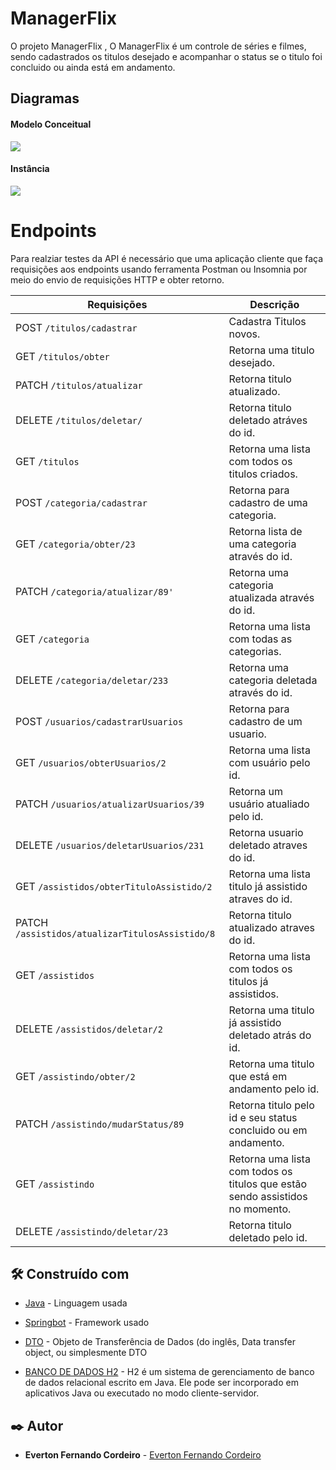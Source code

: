 # ManagerFlix

O projeto ManagerFlix , O ManagerFlix é um controle de séries e filmes, sendo cadastrados os titulos desejado e acompanhar o status se o titulo foi concluido ou ainda está em andamento.

## Diagramas
#### Modelo Conceitual
<img src="https://ik.imagekit.io/mqcofkwbshx/BecaDesafio_87JOvaZ8w.jpeg?ik-sdk-version=javascript-1.4.3&updatedAt=1642700597356">


#### Instância
<img src="https://ik.imagekit.io/mqcofkwbshx/BecaModeloInstancia___wVp3rBGZ.jpg?ik-sdk-version=javascript-1.4.3&updatedAt=1642716647130">


# Endpoints
Para realziar testes da API é necessário que uma aplicação cliente que faça requisições aos endpoints usando ferramenta Postman  ou Insomnia por meio do envio de requisições HTTP e obter retorno.


| Requisições                                  | Descrição                                                    |
| -------------------------------------------- | ------------------------------------------------------------ |
| POST `/titulos/cadastrar`                      | Cadastra Titulos novos.|
| GET `/titulos/obter`    | Retorna uma titulo desejado. |
| PATCH `/titulos/atualizar` | Retorna titulo atualizado.        |
| DELETE `/titulos/deletar/`                     |Retorna titulo deletado atráves do id.                   |
| GET `/titulos`                          | Retorna uma lista com todos os titulos criados.           |
| POST `/categoria/cadastrar`                        | Retorna para cadastro de uma categoria.    |
| GET `/categoria/obter/23`        | Retorna lista de uma categoria através do id. |
| PATCH `/categoria/atualizar/89'`     | Retorna uma categoria atualizada através do id.        |
| GET `/categoria`    | Retorna uma lista com todas as categorias. |
| DELETE `/categoria/deletar/233`    | Retorna uma categoria deletada através do id. |
| POST `/usuarios/cadastrarUsuarios`    | Retorna para cadastro de um usuario. |
| GET `/usuarios/obterUsuarios/2`    | Retorna uma lista com usuário pelo id. |
| PATCH `/usuarios/atualizarUsuarios/39`    | Retorna  um usuário atualiado pelo id. |
| DELETE `/usuarios/deletarUsuarios/231`    | Retorna usuario deletado atraves do id. |
| GET `/assistidos/obterTituloAssistido/2`    | Retorna uma lista titulo  já assistido atraves do id. |
| PATCH `/assistidos/atualizarTitulosAssistido/8`    | Retorna  titulo atualizado   atraves do id. |
| GET `/assistidos`    | Retorna uma lista com todos os titulos já assistidos. |
| DELETE `/assistidos/deletar/2`    | Retorna uma titulo já assistido deletado atrás do id. |
| GET `/assistindo/obter/2`    | Retorna uma titulo que está em andamento pelo id. |
| PATCH `/assistindo/mudarStatus/89`    | Retorna titulo pelo id e seu status concluido ou em andamento. |
| GET `/assistindo`    | Retorna uma lista com todos os titulos que estão sendo assistidos no momento. |
| DELETE `/assistindo/deletar/23`    | Retorna titulo deletado pelo id. |

## 🛠️ Construído com

* [Java](http://www.dropwizard.io/1.0.2/docs/) - Linguagem usada
* [Springbot](https://maven.apache.org/) - Framework usado

* [DTO](https://maven.apache.org/) - Objeto de Transferência de Dados (do inglês, Data transfer object, ou simplesmente DTO

* [BANCO DE DADOS H2](https://maven.apache.org/) - H2 é um sistema de gerenciamento de banco de dados relacional escrito em Java. Ele pode ser incorporado em aplicativos Java ou executado no modo cliente-servidor.

## ✒️ Autor

* **Everton Fernando Cordeiro**  - [Everton Fernando Cordeiro](https://github.com/Cordeiroeverton)


